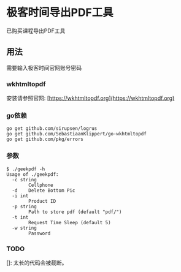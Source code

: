 # 极客时间导出PDF工具

已购买课程导出PDF工具

## 用法

需要输入极客时间官网账号密码

### wkhtmltopdf

安装请参照官网: [https://wkhtmltopdf.org](https://wkhtmltopdf.org)

### go依赖

```shell
go get github.com/sirupsen/logrus
go get github.com/SebastiaanKlippert/go-wkhtmltopdf
go get github.com/pkg/errors
```

### 参数

```shell
$ ./geekpdf -h
Usage of ./geekpdf:
  -c string
        Cellphone
  -d    Delete Bottom Pic
  -i int
        Product ID
  -p string
        Path to store pdf (default "pdf/")
  -t int
        Request Time Sleep (default 5)
  -w string
        Password
```

### TODO
[]: 太长的代码会被截断。
